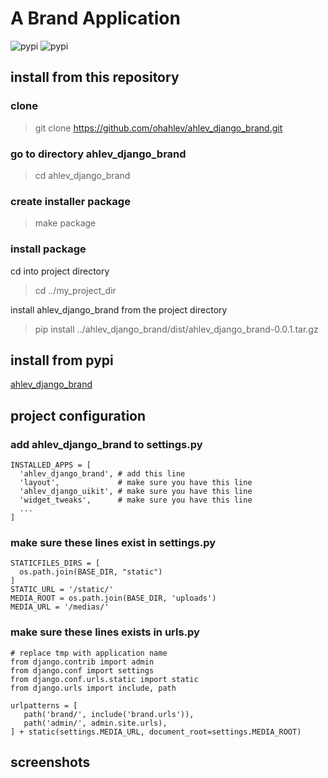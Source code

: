 # A Brand Application
![pypi](https://img.shields.io/pypi/v/ahlev_django_brand) ![pypi](https://img.shields.io/pypi/status/ahlev_django_brand)

## install from this repository
### clone

> git clone https://github.com/ohahlev/ahlev_django_brand.git

### go to directory ahlev_django_brand

> cd ahlev_django_brand

### create installer package

> make package

### install package

cd into project directory

> cd ../my_project_dir

install ahlev_django_brand from the project directory

> pip install ../ahlev_django_brand/dist/ahlev_django_brand-0.0.1.tar.gz


## install from pypi
[ahlev_django_brand](https://pypi.org/project/ahlev_django_brand/)

## project configuration
### add ahlev_django_brand to settings.py

    INSTALLED_APPS = [
      'ahlev_django_brand', # add this line
      'layout',             # make sure you have this line
      'ahlev_django_uikit', # make sure you have this line
      'widget_tweaks',      # make sure you have this line
      ...
    ]

### make sure these lines exist in settings.py

    STATICFILES_DIRS = [
      os.path.join(BASE_DIR, "static")
    ]
    STATIC_URL = '/static/'
    MEDIA_ROOT = os.path.join(BASE_DIR, 'uploads')
    MEDIA_URL = '/medias/'

### make sure these lines exists in urls.py

    # replace tmp with application name
    from django.contrib import admin
    from django.conf import settings
    from django.conf.urls.static import static
    from django.urls import include, path

    urlpatterns = [
       path('brand/', include('brand.urls')),
       path('admin/', admin.site.urls),
    ] + static(settings.MEDIA_URL, document_root=settings.MEDIA_ROOT)


## screenshots

